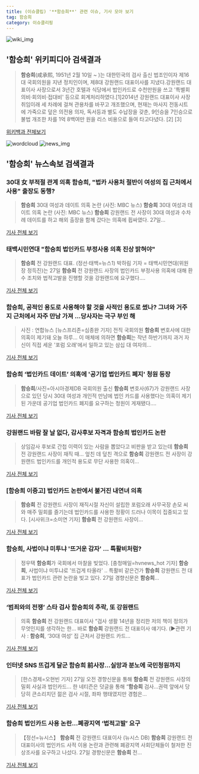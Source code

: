 ```yaml
---
title: (이슈클립) '**함승희**' 관련 이슈, 기사 모아 보기
tag: 함승희
category: 이슈클리핑
---
```

![wiki_img](https://user-images.githubusercontent.com/42597476/44503234-41136a80-a6d0-11e8-9071-6fc6418eafe4.png)
## **'**함승희**'** 위키피디아 검색결과
>**함승희**(咸承熙, 1951년 2월 10일 ~ )는 대한민국의 검사 출신 법조인이자 제16대 국회의원을 지낸 정치인이며, 제8대 강원랜드 대표이사를 지냈다.강원랜드 대표이사 사장으로서 3년간 호텔과 식당에서 법인카드로 수천만원을 쓰고 '특별회의비·회의비·접대비' 등으로 회계처리하였다.[1]2014년 강원랜드 대표이사 사장 취임이래 세 차례에 걸쳐 관용차를 바꾸고 개조했으며, 현재는 마사지 전동시트에 가죽으로 덮은 의전용 의자, 독서등과 별도 수납장을 갖춘, 9인승을 7인승으로 불법 개조한 차를 1억 8백여만 원을 리스 비용으로 들여 타고다녔다. [2] [3]

<a href="https://ko.wikipedia.org/wiki/함승희" target="_blank">위키백과 전체보기</a>

![wordcloud](https://s3.ap-northeast-2.amazonaws.com/lyrics101-wordcloud/2018-08-27-1535360084.png)
![news_img](https://user-images.githubusercontent.com/42597476/44507050-1206f400-a6e4-11e8-8d98-7ffbfebb353f.png)
## **'**함승희**'** 뉴스속보 검색결과
### 30대 女 부적절 관계 의혹 **함승희**, "법카 사용처 절반이 여성의 집 근처에서 사용" 출장도 동행?

>**함승희** 30대 여성과 데이트 의혹 논란 (사진: MBC 뉴스) **함승희** 30대 여성과 데이트 의혹 논란 (사진: MBC 뉴스) **함승희** 강원랜드 전 사장이 30대 여성과 수차례 데이트를 하고 해외 출장을 함께 갔다는 의혹에 휩싸였다. 27일...

<a href="http://www.dtnews24.com/news/articleView.html?idxno=523687" target="_blank">기사 전체 보기</a>

### 태백시민연대 "**함승희** 법인카드 부정사용 의혹 진상 밝혀야"

>**함승희** 전 강원랜드 대표. (정선·태백=뉴스1) 박하림 기자 = 태백시민연대(위원장 정득진)는 27일 **함승희** 전 강원랜드 사장의 법인카드 부정사용 의혹에 대해 환수 조치와 법적고발을 진행할 것을 강원랜드에 요구했다....

<a href="http://news1.kr/articles/?3409604" target="_blank">기사 전체 보기</a>

### **함승희**, 공적인 용도로 사용해야 할 것을 사적인 용도로 썼나? 그녀와 거주지 근처에서 자주 만남 가져 ...당사자는 극구 부인 해

>사진 : 연합뉴스 [뉴스프리존=심종완 기자] 전직 국회의원 **함승희** 변호사에 대한 의혹이 제기돼 오늘 하루... 이 매체에 의하면 **함승희**는 작년 하반기까지 과거 자신이 직접 세운 '포럼 오래'에서 일하고 있는 삼십 대 여자의...

<a href="http://www.newsfreezone.co.kr/news/articleView.html?idxno=76998" target="_blank">기사 전체 보기</a>

### **함승희** ‘법인카드 데이트’ 의혹에 '공기업 법인카드 폐지' 청원 등장

>**함승희**/사진=아시아경제DB 국회의원 출신 **함승희** 변호사(67)가 강원랜드 사장으로 있던 당시 30대 여성과 개인적 만남에 법인 카드를 사용했다는 의혹이 제기된 가운데 공기업 법인카드 폐지를 요구하는 청원이 게재됐다....

<a href="http://view.asiae.co.kr/news/view.htm?idxno=2018082714573950959" target="_blank">기사 전체 보기</a>

### 강원랜드 바람 잘 날 없다, 감사후보 자격과 **함승희** 법인카드 논란

>상임감사 후보로 간첩 이력이 있는 사람을 뽑았다고 비판을 받고 있는데 **함승희** 전 강원랜드 사장이 재직 때... 엎친 데 덮친 격으로 **함승희** 강원랜드 전 사장이 강원랜드 법인카드를 개인적 용도로 무단 사용한 의혹이...

<a href="http://www.businesspost.co.kr/BP?command=article_view&num=93951" target="_blank">기사 전체 보기</a>

### [**함승희** 이중고] 법인카드 논란에서 불거진 내연녀 의혹

>**함승희** 전 강원랜드 사장이 재직시절 자신이 설립한 포럼오래 사무국장 손모 씨와 매주 밀회를 즐기는데 법인카드를 사용한 정황이 드러나 이목이 집중되고 있다. [시사위크=소미연 기자] **함승희** 전 강원랜드 사장이...

<a href="http://www.sisaweek.com/news/articleView.html?idxno=112653" target="_blank">기사 전체 보기</a>

### **함승희**, 사법이냐 미투냐 '뜨거운 감자' ... 특활비처럼?

>정우택 **함승희**가 국회에서 마찰을 빚었다. [충청매일=hvnews_hot 기자] **함승희**, 사법이냐 미투냐로 '뜨겁게 타올라' .. 특활비 같은건가 **함승희** 강원랜드 전 대표가 법인카드 관련 논란을 빚고 있다. 27일 경향신문은 **함승희**...

<a href="http://www.ccdn.co.kr/news/articleView.html?idxno=536690" target="_blank">기사 전체 보기</a>

### ‘범죄와의 전쟁’ 스타 검사 **함승희**의 추락, 또 강원랜드

>의혹 **함승희** 전 강원랜드 대표이사 “검사 생활 14년을 정리한 저의 책이 정의가 무엇인지를 생각하는 한... 바로 **함승희** 강원랜드 전 대표이사 얘기다. (▶관련 기사 : **함승희**, ‘30대 여성’ 집 근처서 강원랜드 카드...

<a href="http://www.hani.co.kr/arti/society/society_general/859402.html" target="_blank">기사 전체 보기</a>

### 인터넷 SNS 뜨겁게 달군 **함승희** 前사장...실망과 분노에 국민청원까지

>[한스경제=오현빈 기자] 27일 오전 경향신문을 통해 **함승희** 전 강원랜드 사장의 밀회 사실과 법인카드... 한 네티즌은 덧글을 통해 “**함승희** 검사...권력 앞에서 당당히 큰소리치던 젊은 검사 시절, 좌파 행태였지만 경험은...

<a href="http://www.sporbiz.co.kr/news/articleView.html?idxno=266575" target="_blank">기사 전체 보기</a>

### **함승희** 법인카드 사용 논란…폐광지역 ‘법적고발’ 요구

>【정선=뉴시스】 **함승희** 전 강원랜드 대표이사 (뉴시스 DB) **함승희** 강원랜드 전 대표이사의 법인카드 사적 이용 논란과 관련해 폐광지역 사회단체들이 철저한 진상조사를 요구하고 나섰다. 27일 경향신문은 **함승희** 전...

<a href="http://www.newsis.com/view/?id=NISX20180827_0000401447&cID=10805&pID=10800" target="_blank">기사 전체 보기</a>


